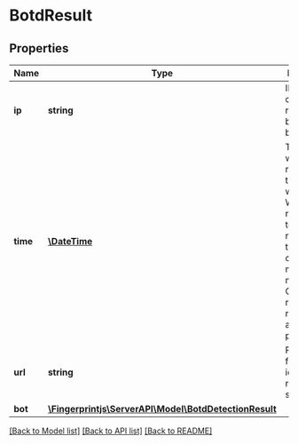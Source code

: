 # BotdResult

## Properties
Name | Type | Description | Notes
------------ | ------------- | ------------- | -------------
**ip** | **string** | IP address of the requesting browser or bot. | 
**time** | [**\DateTime**](\DateTime.md) | Time in UTC when the request from the JS agent was made. We recommend to treat requests that are older than 2 minutes as malicious. Otherwise, request replay attacks are possible | 
**url** | **string** | Page URL from which identification request was sent. | 
**bot** | [**\Fingerprintjs\ServerAPI\Model\BotdDetectionResult**](BotdDetectionResult.md) |  | 

[[Back to Model list]](../../README.md#documentation-for-models) [[Back to API list]](../../README.md#documentation-for-api-endpoints) [[Back to README]](../../README.md)

